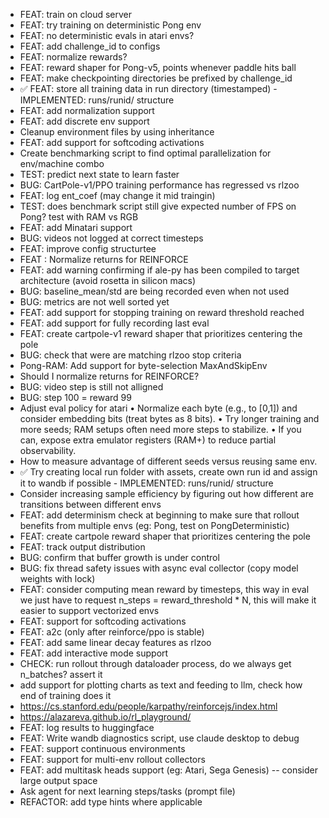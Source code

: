 - FEAT: train on cloud server
- FEAT: try training on deterministic Pong env
- FEAT: no deterministic evals in atari envs?
- FEAT: add challenge_id to configs
- FEAT: normalize rewards?
- FEAT: reward shaper for Pong-v5, points whenever paddle hits ball
- FEAT: make checkpointing directories be prefixed by challenge_id
- ✅ FEAT: store all training data in run directory (timestamped) - IMPLEMENTED: runs/runid/ structure
- FEAT: add normalization support
- FEAT: add discrete env support
- Cleanup environment files by using inheritance
- FEAT: add support for softcoding activations
- Create benchmarking script to find optimal parallelization for env/machine combo
- TEST: predict next state to learn faster
- BUG: CartPole-v1/PPO training performance has regressed vs rlzoo
- FEAT: log ent_coef (may change it mid traingin)
- TEST: does benchmark script still give expected number of FPS on Pong? test with RAM vs RGB
- FEAT: add Minatari support
- BUG: videos not logged at correct timesteps
- FEAT: improve config structurtee
- FEAT : Normalize returns for REINFORCE
- FEAT: add warning confirming if ale-py has been compiled to target architecture (avoid rosetta in silicon macs)
- BUG: baseline_mean/std are being recorded even when not used
- BUG: metrics are not well sorted yet
- FEAT: add support for stopping training on reward threshold reached
- FEAT: add support for fully recording last eval
- FEAT: create cartpole-v1 reward shaper that prioritizes centering the pole
- BUG: check that were are matching rlzoo stop criteria
- Pong-RAM: Add support for byte-selection
MaxAndSkipEnv
- Should I normalize returns for REINFORCE?
- BUG: video step is still not alligned
- BUG: step 100 = reward 99
- Adjust eval policy for atari
	•	Normalize each byte (e.g., to [0,1]) and consider embedding bits (treat bytes as 8 bits).
	•	Try longer training and more seeds; RAM setups often need more steps to stabilize.
	•	If you can, expose extra emulator registers (RAM+) to reduce partial observability.
- How to measure advantage of different seeds versus reusing same env.
- ✅ Try creating local run folder with assets, create own run id and assign it to wandb if possible - IMPLEMENTED: runs/runid/ structure
- Consider increasing sample efficiency by figuring out how different are transitions between different envs
- FEAT: add determinism check at beginning to make sure that rollout benefits from multiple envs (eg: Pong, test on PongDeterministic)
- FEAT: create cartpole reward shaper that prioritizes centering the pole
- FEAT: track output distribution
- BUG: confirm that buffer growth is under control
- BUG: fix thread safety issues with async eval collector (copy model weights with lock)
- FEAT: consider computing mean reward by timesteps, this way in eval we just have to request n_steps = reward_threshold * N, this will make it easier to support vectorized envs
- FEAT: support for softcoding activations
- FEAT: a2c (only after reinforce/ppo is stable)
- FEAT: add same linear decay features as rlzoo
- FEAT: add interactive mode support
- CHECK: run rollout through dataloader process, do we always get n_batches? assert it 
- add support for plotting charts as text and feeding to llm, check how end of training does it
- https://cs.stanford.edu/people/karpathy/reinforcejs/index.html
- https://alazareva.github.io/rl_playground/
- FEAT: log results to huggingface
- FEAT: Write wandb diagnostics script, use claude desktop to debug
- FEAT: support continuous environments
- FEAT: support for multi-env rollout collectors
- FEAT: add multitask heads support (eg: Atari, Sega Genesis) -- consider large output space
- Ask agent for next learning steps/tasks (prompt file)
- REFACTOR: add type hints where applicable